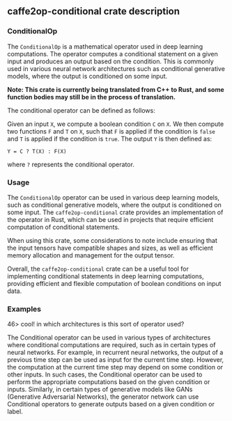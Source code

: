 ## caffe2op-conditional crate description

### ConditionalOp

The `ConditionalOp` is a mathematical operator
used in deep learning computations. The operator
computes a conditional statement on a given input
and produces an output based on the
condition. This is commonly used in various neural
network architectures such as conditional
generative models, where the output is conditioned
on some input.

**Note: This crate is currently being translated from C++ to Rust, and some function bodies may still be in the process of translation.**

The conditional operator can be defined as
follows:

Given an input `X`, we compute a boolean condition
`C` on `X`. We then compute two functions `F` and
`T` on `X`, such that `F` is applied if the
condition is `false` and `T` is applied if the
condition is `true`. The output `Y` is then
defined as:

```
Y = C ? T(X) : F(X)
```

where `?` represents the conditional operator.

### Usage

The `ConditionalOp` operator can be used in
various deep learning models, such as conditional
generative models, where the output is conditioned
on some input. The `caffe2op-conditional` crate
provides an implementation of the operator in
Rust, which can be used in projects that require
efficient computation of conditional statements.

When using this crate, some considerations to note
include ensuring that the input tensors have
compatible shapes and sizes, as well as efficient
memory allocation and management for the output
tensor.

Overall, the `caffe2op-conditional` crate can be
a useful tool for implementing conditional
statements in deep learning computations,
providing efficient and flexible computation of
boolean conditions on input data.

### Examples

46> cool! in which architectures is this sort of
operator used?

The Conditional operator can be used in various
types of architectures where conditional
computations are required, such as in certain
types of neural networks. For example, in
recurrent neural networks, the output of
a previous time step can be used as input for the
current time step. However, the computation at the
current time step may depend on some condition or
other inputs. In such cases, the Conditional
operator can be used to perform the appropriate
computations based on the given condition or
inputs. Similarly, in certain types of generative
models like GANs (Generative Adversarial
Networks), the generator network can use
Conditional operators to generate outputs based on
a given condition or label.
